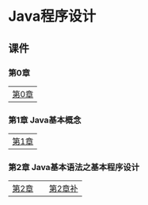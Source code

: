 # Java程序设计

## 课件

### 第0章

|    |
| ---- |
|[第0章](./CourseWare/JavaChapters/Jchapter-0.html)|

### 第1章 Java基本概念

|    |
| ---- |
|[第1章](./CourseWare/JavaChapters/Jchapter-1.html)|

### 第2章 Java基本语法之基本程序设计

|    |    |    |
| ---- | ---- | ---- |
|[第2章](./CourseWare/JavaChapters/Jchapter-2.html)|  |[第2章补](./CourseWare/JavaChapters/Jchapter-2-add.html)|
